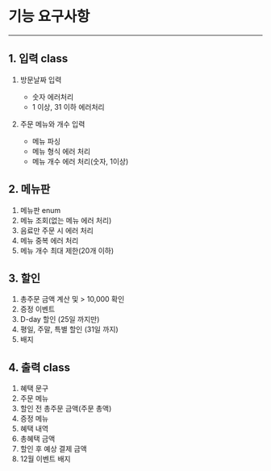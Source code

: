 # 기능 요구사항

---

## 1. 입력 class
1. 방문날짜 입력
   - 숫자 에러처리
   - 1 이상, 31 이하 에러처리
   

2. 주문 메뉴와 개수 입력
   - 메뉴 파싱
   - 메뉴 형식 에러 처리
   - 메뉴 개수 에러 처리(숫자, 1이상)

## 2. 메뉴판
1. 메뉴판 enum
2. 메뉴 조회(없는 메뉴 에러 처리)
3. 음료만 주문 시 에러 처리
4. 메뉴 중복 에러 처리
5. 메뉴 개수 최대 제한(20개 이하)


## 3. 할인
1. 총주문 금액 계산 및 > 10,000 확인
2. 증정 이벤트
3. D-day 할인 (25일 까지만)
4. 평일, 주말, 특별 할인 (31일 까지)
5. 배지

## 4. 출력 class
1. 혜택 문구
2. 주문 메뉴
3. 할인 전 총주문 금액(주문 총액)
4. 증정 메뉴
5. 혜택 내역
6. 총혜택 금액
7. 할인 후 예상 결제 금액
8. 12월 이벤트 배지
